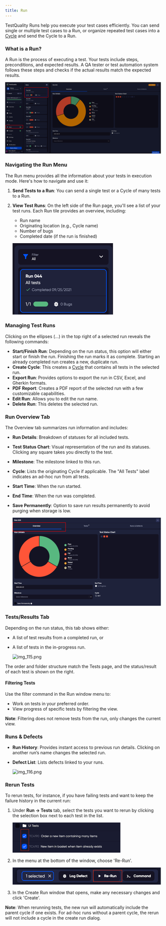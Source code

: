 ```yaml
---
title: Run
---
```


TestQuality Runs help you execute your test cases efficiently. You can send single or multiple test cases to a Run, or organize repeated test cases into a [Cycle](cycles) and send the Cycle to a Run.

### What is a Run?

A Run is the process of executing a test. Your tests include steps, preconditions, and expected results. A QA tester or test automation system follows these steps and checks if the actual results match the expected results.

![img_21.png](img/img_21.png)

### Navigating the Run Menu

The Run menu provides all the information about your tests in execution mode. Here's how to navigate and use it:

1. **Send Tests to a Run**: You can send a single test or a Cycle of many tests to a Run.
2. **View Test Runs**: On the left side of the Run page, you'll see a list of your test runs. Each Run tile provides an overview, including:
    - Run name
    - Originating location (e.g., Cycle name)
    - Number of bugs
    - Completed date (if the run is finished)
    
    ![img_20.png](img/img_20.png)

### Managing Test Runs

Clicking on the ellipses (...) in the top right of a selected run reveals the following commands:

- **Start/Finish Run**: Depending on the run status, this option will either start or finish the run. Finishing the run marks it as complete. Starting an already completed run creates a new, duplicate run.
- **Create Cycle**: This creates a [Cycle](cycles) that contains all tests in the selected run.
- **Export Run**: Provides options to export the run in CSV, Excel, and Gherkin formats.
- **PDF Report**: Creates a PDF report of the selected run with a few customizable capabilities.
- **Edit Run**: Allows you to edit the run name.
- **Delete Run**: This deletes the selected run.

### Run Overview Tab

The Overview tab summarizes run information and includes:

- **Run Details**: Breakdown of statuses for all included tests.
- **Test Status Chart**: Visual representation of the run and its statuses. Clicking any square takes you directly to the test.
- **Milestone**: The milestone linked to this run.
- **Cycle**: Lists the originating Cycle if applicable. The "All Tests" label indicates an ad-hoc run from all tests.
- **Start Time**: When the run started.
- **End Time**: When the run was completed.
- **Save Permanently**: Option to save run results permanently to avoid purging when storage is low.

  ![img_114.png](img/img_114.png)

### Tests/Results Tab

Depending on the run status, this tab shows either:

- A list of test results from a completed run, or
- A list of tests in the in-progress run.

  ![img_115.png](img/img_115.png)

The order and folder structure match the Tests page, and the status/result of each test is shown on the right.

#### Filtering Tests

Use the filter command in the Run window menu to:

- Work on tests in your preferred order.
- View progress of specific tests by filtering the view. 

**Note**: Filtering does not remove tests from the run, only changes the current view.

### Runs & Defects

- **Run History**: Provides instant access to previous run details. Clicking on another run’s name changes the selected run.
- **Defect List**: Lists defects linked to your runs.

  ![img_116.png](img/img_116.png)

### Rerun Tests

To rerun tests, for instance, if you have failing tests and want to keep the failure history in the current run:

1. Under **Run -> Tests** tab, select the tests you want to rerun by clicking the selection box next to each test in the list.

    ![img_71.png](img/img_71.png)

2. In the menu at the bottom of the window, choose 'Re-Run'.

    ![img_69.png](img/img_69.png)

3. In the Create Run window that opens, make any necessary changes and click 'Create'.

**Note**: When rerunning tests, the new run will automatically include the parent cycle if one exists. For ad-hoc runs without a parent cycle, the rerun will not include a cycle in the create run dialog.


